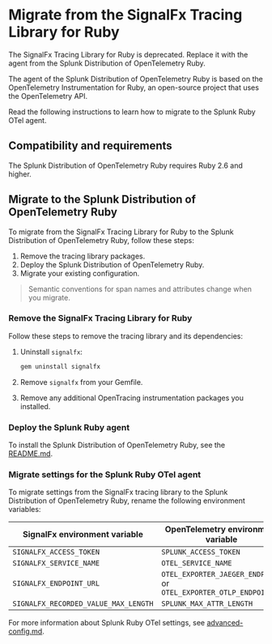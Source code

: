 # Migrate from the SignalFx Tracing Library for Ruby

The SignalFx Tracing Library for Ruby is deprecated. Replace it with the
agent from the Splunk Distribution of OpenTelemetry Ruby.

The agent of the Splunk Distribution of OpenTelemetry Ruby is based on
the OpenTelemetry Instrumentation for Ruby, an open-source project that
uses the OpenTelemetry API.

Read the following instructions to learn how to migrate to the Splunk
Ruby OTel agent.

## Compatibility and requirements

The Splunk Distribution of OpenTelemetry Ruby requires Ruby 2.6 and
higher.

## Migrate to the Splunk Distribution of OpenTelemetry Ruby

To migrate from the SignalFx Tracing Library for Ruby to the Splunk
Distribution of OpenTelemetry Ruby, follow these steps:

1.  Remove the tracing library packages.
2.  Deploy the Splunk Distribution of OpenTelemetry Ruby.
3.  Migrate your existing configuration.

> Semantic conventions for span names and attributes change when you
migrate.
### Remove the SignalFx Tracing Library for Ruby

Follow these steps to remove the tracing library and its dependencies:

1.  Uninstall `signalfx`:

    ``` bash
    gem uninstall signalfx
    ```

2.  Remove `signalfx` from your Gemfile.

3.  Remove any additional OpenTracing instrumentation packages you
    installed.

### Deploy the Splunk Ruby agent

To install the Splunk Distribution of OpenTelemetry Ruby, see the [README.md](README.md).

### Migrate settings for the Splunk Ruby OTel agent

To migrate settings from the SignalFx tracing library to the Splunk
Distribution of OpenTelemetry Ruby, rename the following environment
variables:

| SignalFx environment variable        | OpenTelemetry environment variable                               |
|--------------------------------------|------------------------------------------------------------------|
| `SIGNALFX_ACCESS_TOKEN`              | `SPLUNK_ACCESS_TOKEN`                                            |
| `SIGNALFX_SERVICE_NAME`              | `OTEL_SERVICE_NAME`                                              |
| `SIGNALFX_ENDPOINT_URL`              | `OTEL_EXPORTER_JAEGER_ENDPOINT` or `OTEL_EXPORTER_OTLP_ENDPOINT` |
| `SIGNALFX_RECORDED_VALUE_MAX_LENGTH` | `SPLUNK_MAX_ATTR_LENGTH`                                         |

For more information about Splunk Ruby OTel settings, see [advanced-config.md](docs/advanced-config.md).
